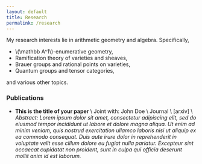 ```yaml
---
layout: default
title: Research
permalink: /research
---
```


My research interests lie in arithmetic geometry and algebra. Specifically,

- \\(\mathbb A^1\\)-enumerative geometry,
- Ramification theory of varieties and sheaves,
- Brauer groups and rational points on varieties,
- Quantum groups and tensor categories, 
<!--- - Categorification and higher representation theory-->

and various other topics. 

### Publications
- **This is the title of your paper** \\
Joint with: John Doe  \\
Journal \\
[arxiv] \\
*Abstract: Lorem ipsum dolor sit amet, consectetur adipiscing elit, sed do eiusmod tempor incididunt ut labore et dolore magna aliqua. Ut enim ad minim veniam, quis nostrud exercitation ullamco laboris nisi ut aliquip ex ea commodo consequat. Duis aute irure dolor in reprehenderit in voluptate velit esse cillum dolore eu fugiat nulla pariatur. Excepteur sint occaecat cupidatat non proident, sunt in culpa qui officia deserunt mollit anim id est laborum.*
